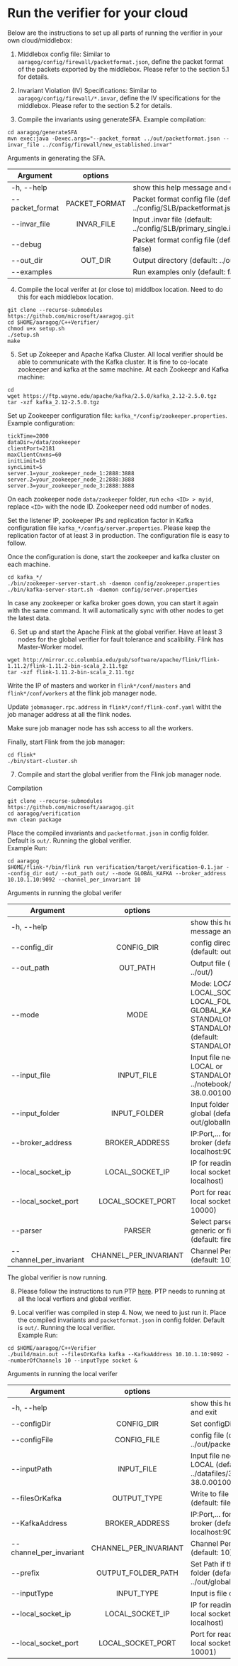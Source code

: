 # Run the verifier for your cloud

Below are the instructions to set up all parts of running the verifier in your own cloud/middlebox:

1. Middlebox config file: Similar to `aaragog/config/firewall/packetformat.json`, define the packet format of the packets exported by the middlebox. Please refer to the section 5.1 for details.

1. Invariant Violation (IV) Specifications: Similar to `aaragog/config/firewall/*.invar`, define the IV specifications for the middlebox. Please refer to the section 5.2 for details.

1. Compile the invariants using generateSFA. Example compilation: 

```
cd aaragog/generateSFA
mvn exec:java -Dexec.args="--packet_format ../out/packetformat.json --invar_file ../config/firewall/new_established.invar"
```
Arguments in generating the SFA.

|     Argument    |    options    |                                                                      |
|-----------------|:-------------:|:---------------------------------------------------------------------|
| -h, --help      |               | show this help message and exit                                      |
| --packet_format | PACKET_FORMAT | Packet format config file (default: ../config/SLB/packetformat.json) |
| --invar_file    | INVAR_FILE    | Input .invar file (default: ../config/SLB/primary_single.invar)      |
| --debug         |               | Packet format config file (default: false)                           |
| --out_dir       | OUT_DIR       | Output directory (default: ../out/)                                  |
| --examples      |               |  Run examples only (default: false)                                  |


4. Compile the local verifer at (or close to) middlbox location. Need to do this for each middlebox location.

```
git clone --recurse-submodules https://github.com/microsoft/aaragog.git
cd $HOME/aaragog/C++Verifier/
chmod u+x setup.sh
./setup.sh
make
```

5. Set up Zokeeper and Apache Kafka Cluster. All local verifier should be able to communicate with the Kafka cluster. It is fine to co-locate zookeeper and kafka at the same machine. At each Zookeepr and Kafka machine:
```
cd
wget https://ftp.wayne.edu/apache/kafka/2.5.0/kafka_2.12-2.5.0.tgz
tar -xzf kafka_2.12-2.5.0.tgz
```
Set up Zookeeper configuration file: `kafka_*/config/zookeeper.properties`. Example configuration:
```
tickTime=2000
dataDir=/data/zookeeper
clientPort=2181
maxClientCnxns=60
initLimit=10
syncLimit=5
server.1=your_zookeeper_node_1:2888:3888
server.2=your_zookeeper_node_2:2888:3888
server.3=your_zookeeper_node_3:2888:3888
```

On each zookeeper node `data/zookeeper` folder, run `echo <ID> > myid`, replace `<ID>` with the node ID. Zookeeper need odd number of nodes. 

Set the listener IP, zookeeper IPs and replication factor in Kafka configuration file `kafka_*/config/server.properties`. Please keep the replication factor of at least 3 in production. The configuration file is easy to follow.

Once the configuration is done, start the zookeeper and kafka cluster on each machine.

```
cd kafka_*/
./bin/zookeeper-server-start.sh -daemon config/zookeeper.properties
./bin/kafka-server-start.sh -daemon config/server.properties
```

In case any zookeeper or kafka broker goes down, you can start it again with the same command. It will automatically sync with other nodes to get the latest data.  

6. Set up and start the Apache Flink at the global verifier. Have at least 3 nodes for the global verifier for fault tolerance and scalibility. Flink has Master-Worker model. 

```
wget http://mirror.cc.columbia.edu/pub/software/apache/flink/flink-1.11.2/flink-1.11.2-bin-scala_2.11.tgz
tar -xzf flink-1.11.2-bin-scala_2.11.tgz
```
Write the IP of masters and worker in `flink*/conf/masters` and `flink*/conf/workers` at the flink job manager node.

Update `jobmanager.rpc.address` in `flink*/conf/flink-conf.yaml` witht the job manager address at all the flink nodes.

Make sure job manager node has ssh access to all the workers.

Finally, start Flink from the job manager:

```
cd flink*
./bin/start-cluster.sh
```

7. Compile and start the global verifier from the Flink job manager node.

Compilation
```
git clone --recurse-submodules https://github.com/microsoft/aaragog.git
cd aaragog/verification
mvn clean package
```
Place the compiled invariants and `packetformat.json` in config folder. Default is `out/`.
Running the global verifier.  
Example Run:
```
cd aaragog
$HOME/flink-*/bin/flink run verification/target/verification-0.1.jar --config_dir out/ --out_path out/ --mode GLOBAL_KAFKA --broker_address 10.10.1.10:9092 --channel_per_invariant 10 
```

Arguments in running the global verifer


|         Argument        |         options       |                                                                                                                            |
|-------------------------|:---------------------:|:---------------------------------------------------------------------------------------------------------------------------|
| -h, --help              |                       | show this help message and exit                                                                                            |
| --config_dir            | CONFIG_DIR            | config directory (default: out/)                                                                                           |
| --out_path              | OUT_PATH              | Output file (default: ../out/)                                                                                             |
| --mode                  | MODE                  | Mode: LOCAL_FILE, LOCAL_SOCKET, LOCAL_FOLDER,  GLOBAL_KAFKA, STANDALONE_FILE, STANDALONE_FOLDER (default: STANDALONE_FILE) |
| --input_file            | INPUT_FILE            | Input file needed for LOCAL or STANDALONE (default: ../notebook/38-38.0.001000.csv)                                        |
| --input_folder          | INPUT_FOLDER          | Input folder needed for global (default: out/globalInput/)                                                                 |
| --broker_address        | BROKER_ADDRESS        | IP:Port,... for kafka broker (default: localhost:9092)                                                                     | 
| --local_socket_ip       | LOCAL_SOCKET_IP       | IP for reading from a local socket (default: localhost)                                                                    |
| --local_socket_port     | LOCAL_SOCKET_PORT     | Port for reading from a local socket (default: 10000)                                                                      | 
| --parser                | PARSER                | Select parser from generic or firewall (default: firewall)                                                                 |
| --channel_per_invariant | CHANNEL_PER_INVARIANT | Channel Per Invariant (default: 10)                                                                                        |


The global verifier is now running.

8. Please follow the instructions to run PTP [here](https://access.redhat.com/documentation/en-us/red_hat_enterprise_linux/6/html/deployment_guide/ch-configuring_ptp_using_ptp4l). PTP needs to running at all the local verfiers and global verifier.

9. Local verifier was compiled in step 4. Now, we need to just run it. Place the compiled invariants and `packetformat.json` in config folder. Default is `out/`.
Running the local verifier.  
Example Run:
```
cd $HOME/aaragog/C++Verifier
./build/main.out --filesOrKafka kafka --KafkaAddress 10.10.1.10:9092 --numberOfChannels 10 --inputType socket &
```

Arguments in running the local verifer

|         Argument        |         options       |                                                                         |
|-------------------------|:---------------------:|:------------------------------------------------------------------------|
| -h, --help              |                       | show this help message and exit                                         |
| --configDir             | CONFIG_DIR            | Set configDir                                                           |
| --configFile            | CONFIG_FILE           | config file (default: ../out/packetformat.json)                         |
| --inputPath             | INPUT_FILE            | Input file needed for LOCAL  (default: ../datafiles/38-38.0.001000.csv) |    
| --filesOrKafka          | OUTPUT_TYPE           | Write to file or kafka (default: file)                                  |
| --KafkaAddress          | BROKER_ADDRESS        | IP:Port,... for kafka broker (default: localhost:9092)                  |
| --channel_per_invariant | CHANNEL_PER_INVARIANT | Channel Per Invariant (default: 10)                                     |
| --prefix                | OUTPUT_FOLDER_PATH    | Set Path if the output is folder (default: ../out/globalInput/)         |
| --inputType             | INPUT_TYPE            | Input is file or socket                                                 |
| --local_socket_ip       | LOCAL_SOCKET_IP       | IP for reading from a local socket (default: localhost)                 |
| --local_socket_port     | LOCAL_SOCKET_PORT     | Port for reading from a local socket (default: 10001)                   |

